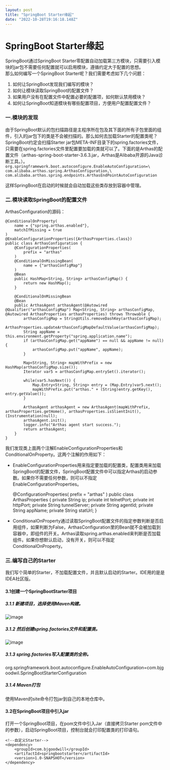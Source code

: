 ```yaml
---
layout: post
title: "SpringBoot Starter缘起"
date: "2022-10-28T19:16:18.148Z"
---
```

SpringBoot Starter缘起
====================

SpringBoot通过SpringBoot Starter零配置自动加载第三方模块，只需要引入模块的jar包不需要任何配置就可以启用模块，遵循约定大于配置的思想。  
那么如何编写一个SpringBoot Starter呢？我们需要考虑如下几个问题：

1.  如何让SpringBoot发现我们编写的模块？
2.  如何让模块读取SpringBoot的配置文件？
3.  如果用户没有在配置文件中配置必要的配置项，如何默认禁用模块？
4.  如何让SpringBoot知道模块有哪些配置项目，方便用户配置配置文件？

### 一.模块的发现

由于SpringBoot默认的包扫描路径是主程序所在包及其下面的所有子包里面的组件，引入的jar包下的类是不会被扫描的。那么如何去加载Starter的配置类呢？  
SpringBoot约定会扫描Starter jar包META-INF目录下的spring.factories文件，只需要在spring.factories文件里配置要加载的类就可以了。下面的是Arthas的配置文件（arthas-spring-boot-starter-3.6.3.jar，Arthas是Alibaba开源的Java诊断工具。）。  
`org.springframework.boot.autoconfigure.EnableAutoConfiguration=\ com.alibaba.arthas.spring.ArthasConfiguration,\ com.alibaba.arthas.spring.endpoints.ArthasEndPointAutoConfiguration`

这样SpringBoot在启动的时候就会自动加载这些类存放到容器中管理。

### 二.模块读取SpringBoot的配置文件

ArthasConfiguration的源码：

    @ConditionalOnProperty(
        name = {"spring.arthas.enabled"},
        matchIfMissing = true
    )
    @EnableConfigurationProperties({ArthasProperties.class})
    public class ArthasConfiguration {
        @ConfigurationProperties(
            prefix = "arthas"
        )
        @ConditionalOnMissingBean(
            name = {"arthasConfigMap"}
        )
        @Bean
        public HashMap<String, String> arthasConfigMap() {
            return new HashMap();
        }
    
        @ConditionalOnMissingBean
        @Bean
        public ArthasAgent arthasAgent(@Autowired @Qualifier("arthasConfigMap") Map<String, String> arthasConfigMap, @Autowired ArthasProperties arthasProperties) throws Throwable {
            arthasConfigMap = StringUtils.removeDashKey(arthasConfigMap);
            ArthasProperties.updateArthasConfigMapDefaultValue(arthasConfigMap);
            String appName = this.environment.getProperty("spring.application.name");
            if (arthasConfigMap.get("appName") == null && appName != null) {
                arthasConfigMap.put("appName", appName);
            }
    
            Map<String, String> mapWithPrefix = new HashMap(arthasConfigMap.size());
            Iterator var5 = arthasConfigMap.entrySet().iterator();
    
            while(var5.hasNext()) {
                Map.Entry<String, String> entry = (Map.Entry)var5.next();
                mapWithPrefix.put("arthas." + (String)entry.getKey(), entry.getValue());
            }
    
            ArthasAgent arthasAgent = new ArthasAgent(mapWithPrefix, arthasProperties.getHome(), arthasProperties.isSlientInit(), (Instrumentation)null);
            arthasAgent.init();
            logger.info("Arthas agent start success.");
            return arthasAgent;
        }
    }
    

我们发现类上面两个注解EnableConfigurationProperties和ConditionalOnProperty。这两个注解的作用如下：

*   EnableConfigurationProperties用来指定要加载的配置类，配置类用来加载SpringBoot的配置文件，SpringBoot配置文件中可以指定Arthas的启动参数。如果你不需要任何参数，则可以不指定EnableConfigurationProperties。

    @ConfigurationProperties(
        prefix = "arthas"
    )
    public class ArthasProperties {
    private String ip;
        private int telnetPort;
        private int httpPort;
        private String tunnelServer;
        private String agentId;
        private String appName;
        private String statUrl;
    }
    

*   ConditionalOnProperty通过读取SpringBoot配置文件的指定参数判断是否启用组件，如果判断为False，ArthasConfiguration里的Bean就不会被加载到容器中，即组件的开关。Arthas读取spring.arthas.enabled来判断是否加载组件。如果你想默认启动，没有开关，则可以不指定ConditionalOnProperty。

### 三.编写自己的Starter

我们写个简单的Starter，不加载配置文件，并且默认启动的Starter。IDE用的是是IDEA社区版。

#### 3.1创建一个SpringBootStarter项目

##### 3.1.1 新建项目，选择使用Maven构建。

![image](https://img2022.cnblogs.com/blog/1348150/202210/1348150-20221028213449507-124698546.png)

##### 3.1.2 然后创建spring.factories文件和配置类。

![image](https://img2022.cnblogs.com/blog/1348150/202210/1348150-20221028213708759-966257665.png)

##### 3.1.3 spring.factories写入配置类的全称。

org.springframework.boot.autoconfigure.EnableAutoConfiguration=com.bjgoodwil.SpringBootStarterConfiguration

##### 3.1.4 Maven打包

使用Maven的site命令打包jar到自己的本地仓库中。

#### 3.2在SpringBoot项目中引入jar

打开一个SpringBoot项目，在pom文件中引入Jar（直接拷贝Starter pom文件中的参数），启动SpringBoot项目，控制台就会打印配置类的打印语句。

    <!--自定义Starter-->
    <dependency>
        <groupId>com.bjgoodwill</groupId>
        <artifactId>springbootstarter</artifactId>
        <version>1.0-SNAPSHOT</version>
    </dependency>